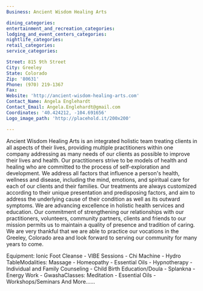 ```yaml
---
Business: Ancient Wisdom Healing Arts

dining_categories:
entertainment_and_recreation_categories:
lodging_and_event_centers_categories:
nightlife_categories:
retail_categories:
service_categories:

Street: 815 9th Street
City: Greeley
State: Colorado
Zip: '80631'
Phone: (970) 219-1367
Fax:
Website: 'http://ancient-wisdom-healing-arts.com'
Contact_Name: Angela Englehardt
Contact_Email: Angela.Englehardt@gmail.com
Coordinates: '40.424212, -104.691656'
Logo_image_path: 'http://placehold.it/200x200'

---
```



Ancient Wisdom Healing Arts is an integrated holistic team treating clients in all aspects of their lives, providing multiple practitioners within one company addressing as many needs of our clients as possible to improve their lives and health. Our practitioners strive to be models of health and healing who are committed to the process of self-exploration and development. We address all factors that influence a person's health, wellness and disease, including the mind, emotions, and spiritual care for each of our clients and their families. Our treatments are always customized according to their unique presentation and predisposing factors, and aim to address the underlying cause of their condition as well as its outward symptoms. We are advancing excellence in holistic health services and education. Our commitment of strengthening our relationships with our practitioners, volunteers, community partners, clients and friends to our mission permits us to maintain a quality of presence and tradition of caring. We are very thankful that we are able to practice our vocations in the Greeley, Colorado area and look forward to serving our community for many years to come.

Equipment: Ionic Foot Cleanse - VIBE Sessions - Chi Machine - Hydro TableModalities: Massage - Homeopathy - Essential Oils - Hypnotherapy - Individual and Family Counseling - Child Birth Education/Doula - Splankna - Energy Work - GwashaClasses: Meditation - Essential Oils - Workshops/Seminars And More......